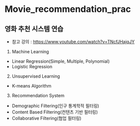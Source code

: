 # Movie_recommendation_prac

## 영화 추천 시스템 연습

- 참고 강의 : https://www.youtube.com/watch?v=TNcfJHajqJY

1. Machine Learning
  - Linear Regression(Simple, Multiple, Polynomial)
  - Logistic Regression
  
2. Unsupervised Learning
  - K-means Algorithm
  
3. Recommendation System
  - Demographic Filtering(인구 통계학적 필터링)
  - Content Based Filtering(컨텐츠 기반 필터링)
  - Collaborative Filtering(협업 필터링)
